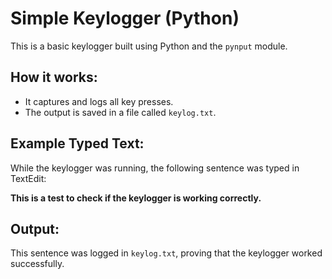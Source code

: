 # Simple Keylogger (Python)

This is a basic keylogger built using Python and the `pynput` module.

## How it works:
- It captures and logs all key presses.
- The output is saved in a file called `keylog.txt`.

## Example Typed Text:
While the keylogger was running, the following sentence was typed in TextEdit:

**This is a test to check if the keylogger is working correctly.**

## Output:
This sentence was logged in `keylog.txt`, proving that the keylogger worked successfully.
